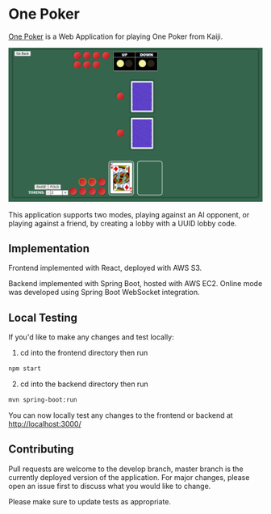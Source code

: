 # One Poker

[One Poker](http://one-poker-online.s3-website.us-east-2.amazonaws.com/) is a Web Application for playing One Poker from Kaiji.

![One Poker Screenshot](https://raw.githubusercontent.com/KyleDouglasP/One-Poker-Online/refs/heads/master/OnePoker.PNG)

This application supports two modes, playing against an AI opponent, or playing against a friend, by creating a lobby with a UUID lobby code.

## Implementation
Frontend implemented with React, deployed with AWS S3.

Backend implemented with Spring Boot, hosted with AWS EC2. Online mode was developed using Spring Boot WebSocket integration.

## Local Testing

If you'd like to make any changes and test locally:

1. cd into the frontend directory then run
```bash
npm start
```
2. cd into the backend directory then run
```bash
mvn spring-boot:run
```
You can now locally test any changes to the frontend or backend at [http://localhost:3000/](http://localhost:3000/)

## Contributing

Pull requests are welcome to the develop branch, master branch is the currently deployed version of the application. For major changes, please open an issue first
to discuss what you would like to change.

Please make sure to update tests as appropriate.
